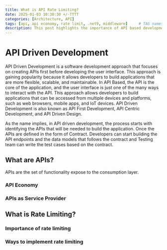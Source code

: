 ```yaml
---
title: What is API Rate Limiting?
date: 2025-01-03 10:30:30 +/-TTTT
categories: [Architecture, API]
tags: [api, api economy, rate limit, .net9, middleware]     # TAG names should always be lowercase
description: This post highlights the importance of API based development and Rate Limiting concepts.
---
```


# API Driven Development
API Driven Development is a software development approach that focuses on creating APIs first before developing the user interface. This approach is gaining popularity because it allows developers to build applications that are more flexible, scalable, and maintainable.
In API Based, the API is the core of the application, and the user interface is just one of the many ways to interact with the API. This approach allows developers to build applications that can be accessed from multiple devices and platforms, such as web browsers, mobile apps, and IoT devices.
API Driven Development is also known as API First Development, API Centric Development, and API Driven Design.

As the name implies, in API driven development, the process starts with identifying the APIs that will be needed to build the application. Once the APIs are defined in the form of Contract. Developers can start building the API endpoints and the data models that follows the contract and Testing team can write the test cases based on the contract.

## What are APIs?
APIs are the set of functionality expose to the consumption layer. 

### API Economy

### APIs as Service Provider

## What is Rate Limiting?

### Importance of rate limiting

### Ways to implement rate limiting
